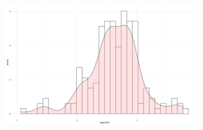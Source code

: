 

![](https://raw.githubusercontent.com/dloumeau/data100repository/main/Screen%20Shot%202021-03-16%20at%209.30.50%20PM.png)
